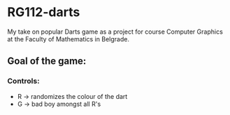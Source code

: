 # RG112-darts
My take on popular Darts game as a project for course Computer Graphics at the Faculty of Mathematics in Belgrade.

## Goal of the game: ##

### Controls: ###
* R -> randomizes the colour of the dart
* G -> bad boy amongst all R's
